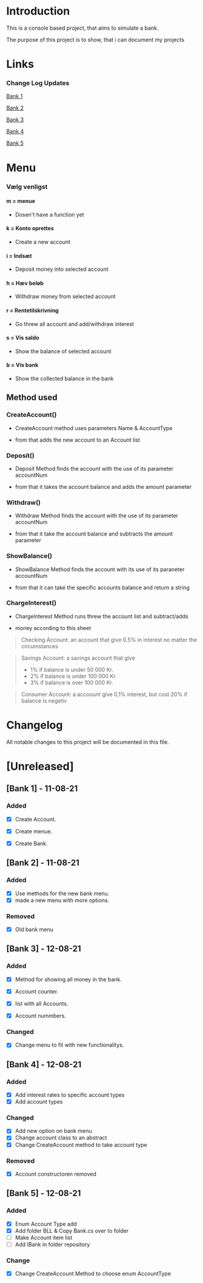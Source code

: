 # Introduction
This is a console based project, that aims to simulate a bank.

The purpose of this project is to show, that i can document my projects

# Links
### Change Log Updates
[Bank 1](#[Bank-1])

[Bank 2](#[Bank-2])

[Bank 3](#[Bank-3])

[Bank 4](#[Bank-4])

[Bank 5](#[Bank-5])

# Menu
### Vælg venligst

#### m = menue 
- Dosen't have a function yet

#### k = Konto oprettes 
- Create a new account

#### i = Indsæt
- Deposit money into selected account

#### h = Hæv beløb
- Withdraw money from selected account

#### r = Rentetilskrivning
- Go threw all account and add/withdraw interest

#### s = Vis saldo
- Show the balance of selected account

#### b = Vis bank
- Show the collected balance in the bank

## Method used
### CreateAccount()
- CreateAccount method uses parameters Name & AccountType

- from that adds the new account to an Account list



### Deposit()
- Deposit Method finds the account with the use of its parameter accountNum

- from that it takes the account balance and adds the amount parameter



### Withdraw()
- Withdraw Method finds the account with the use of its parameter accountNum

- from that it take the account balance and subtracts the amount parameter



### ShowBalance()
- ShowBalance Method finds the account with its use of its paraneter accountNum

- from that it can take the specific accounts balance and return a string



### ChargeInterest()
- ChargeInterest Method runs threw the account list and subtract/adds 

- money according to this sheet

> Checking Account: an account that give 0.5% in interest no matter the circumstances

> Savings Account: a savings account that give
> * 1% if balance is under 50 000 Kr.
> * 2% if balance is under 100 000 Kr.
> * 3% if balance is over 100 000 Kr.

> Consumer Account: a accoount give 0,1% interest, but cost 20% if balance is negetiv


# Changelog
All notable changes to this project will be documented in this file.

# [Unreleased]

## [Bank 1] - 11-08-21
### Added
- [x] Create Account.
- [x] Create menue.
- [x] Create Bank.



## [Bank 2] - 11-08-21
### Added
- [x] Use methods for the new bank menu.
- [x] made a new menu with more options.

### Removed
- [x] Old bank menu



## [Bank 3] - 12-08-21
### Added
- [x] Method for showing all money in the bank.
- [x] Account counter.
- [x] list with all Accounts.
- [x] Account nummbers.


### Changed
- [x] Change menu to fit with new functionalitys.



## [Bank 4] - 12-08-21
### Added
- [x] Add interest rates to specific account types 
- [x] Add account types 

### Changed
- [x] Add new option on bank menu
- [x] Change account class to an abstract
- [x] Change CreateAccount method to take account type

### Removed 
- [x] Account constructoren removed
 

## [Bank 5] - 12-08-21
### Added
- [x] Enum Account Type add
- [x] Add folder BLL & Copy Bank.cs over to folder 
- [ ] Make Account item list
- [ ] Add IBank in folder repository 

### Change
- [x] Change CreateAccount Method to choose enum AccountType 
